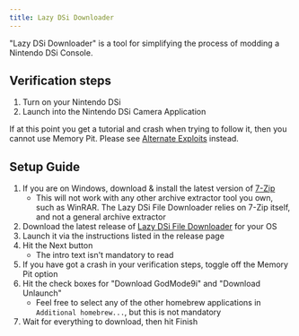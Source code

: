 ```yaml
---
title: Lazy DSi Downloader
---
```


"Lazy DSi Downloader" is a tool for simplifying the process of modding a Nintendo DSi Console.

## Verification steps

1. Turn on your Nintendo DSi
1. Launch into the Nintendo DSi Camera Application

If at this point you get a tutorial and crash when trying to follow it, then you cannot use Memory Pit. Please see [Alternate Exploits](alternate-exploits.html) instead.

## Setup Guide

1. If you are on Windows, download & install the latest version of [7-Zip](https://www.7-zip.org/download.html)
   - This will not work with any other archive extractor tool you own, such as WinRAR. The Lazy DSi File Downloader relies on 7-Zip itself, and not a general archive extractor
1. Download the latest release of [Lazy DSi File Downloader](https://github.com/yourkalamity/lazy-dsi-file-downloader/releases) for your OS
1. Launch it via the instructions listed in the release page
1. Hit the Next button
   - The intro text isn't mandatory to read
1. If you have got a crash in your verification steps, toggle off the Memory Pit option
1. Hit the check boxes for "Download GodMode9i" and "Download Unlaunch"
   - Feel free to select any of the other homebrew applications in `Additional homebrew...`, but this is not mandatory
1. Wait for everything to download, then hit Finish
